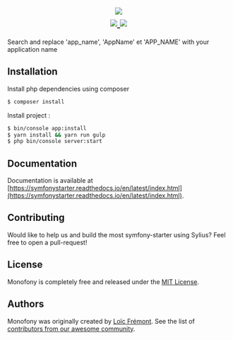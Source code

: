 <h1 align="center">
    <img src="https://github.com/Monofony/SymfonyStarter/blob/master/docs/_images/logo_big.png" />
    <br />
    <a href="http://travis-ci.org/Monofony/SymfonyStarter" title="Build status" target="_blank">
        <img src="https://img.shields.io/travis/Monofony/SymfonyStarter/master.svg" />
    </a>
    <a href="https://scrutinizer-ci.com/g/Monofony/SymfonyStarter/" title="Scrutinizer" target="_blank">
        <img src="https://img.shields.io/scrutinizer/g/Monofony/SymfonyStarter.svg" />
    </a>    
</h1>

Search and replace 'app_name', 'AppName' et 'APP_NAME' with your application name

Installation
------------

Install php dependencies using composer
```bash
$ composer install
```

Install project :
```bash
$ bin/console app:install
$ yarn install && yarn run gulp
$ php bin/console server:start
```

Documentation
-------------
 
Documentation is available at [https://symfonystarter.readthedocs.io/en/latest/index.html](https://symfonystarter.readthedocs.io/en/latest/index.html).


Contributing
------------

Would like to help us and build the most symfony-starter using Sylius? Feel free to open a pull-request!


License
-------

Monofony is completely free and released under the [MIT License](https://github.com/Monofony/SymfonyStarter/blob/master/LICENSE).

Authors
-------

Monofony was originally created by [Loïc Frémont](https://twitter.com/loic_425).
See the list of [contributors from our awesome community](https://github.com/Monofony/SymfonyStarter/contributors).
